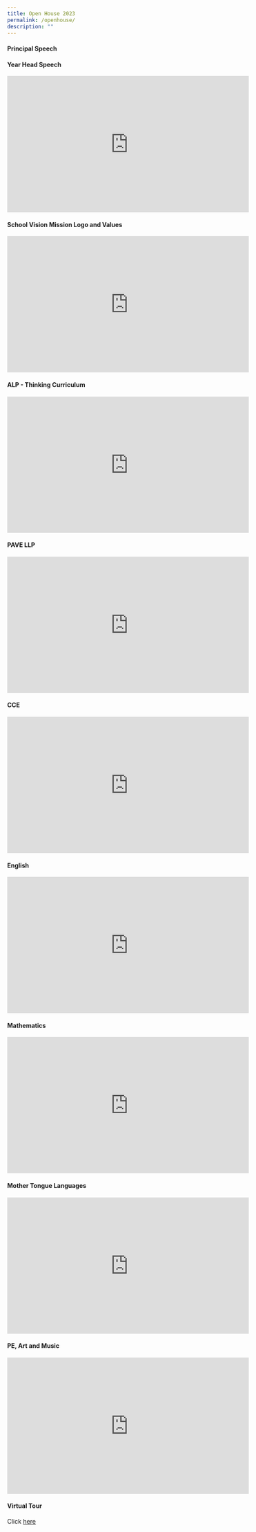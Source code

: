 ```yaml
---
title: Open House 2023
permalink: /openhouse/
description: ""
---
```

#### Principal Speech

#### Year Head Speech
<iframe allowfullscreen="" allow="accelerometer; autoplay; clipboard-write; encrypted-media; gyroscope; picture-in-picture; web-share" frameborder="0" title="YouTube video player" src="https://www.youtube.com/embed/ejtfLPHtNho" height="315" width="560"></iframe>

#### School Vision Mission Logo and Values
<iframe allowfullscreen="" allow="accelerometer; autoplay; clipboard-write; encrypted-media; gyroscope; picture-in-picture; web-share" frameborder="0" title="YouTube video player" src="https://www.youtube.com/embed/AtKX5JWlefw" height="315" width="560"></iframe>

#### ALP - Thinking Curriculum
<iframe allowfullscreen="" allow="accelerometer; autoplay; clipboard-write; encrypted-media; gyroscope; picture-in-picture; web-share" frameborder="0" title="YouTube video player" src="https://www.youtube.com/embed/IBB6eIFnyPY" height="315" width="560"></iframe>

#### PAVE LLP 
<iframe allowfullscreen="" allow="accelerometer; autoplay; clipboard-write; encrypted-media; gyroscope; picture-in-picture; web-share" frameborder="0" title="YouTube video player" src="https://www.youtube.com/embed/2RWRiTZ7C8g" height="315" width="560"></iframe>

#### CCE
<iframe allowfullscreen="" allow="accelerometer; autoplay; clipboard-write; encrypted-media; gyroscope; picture-in-picture; web-share" frameborder="0" title="YouTube video player" src="https://www.youtube.com/embed/BlNjt66LlfA" height="315" width="560"></iframe>

#### English
<iframe allowfullscreen="" allow="accelerometer; autoplay; clipboard-write; encrypted-media; gyroscope; picture-in-picture; web-share" frameborder="0" title="YouTube video player" src="https://www.youtube.com/embed/mMGs8xbK2DE" height="315" width="560"></iframe>

#### Mathematics 
<iframe allowfullscreen="" allow="accelerometer; autoplay; clipboard-write; encrypted-media; gyroscope; picture-in-picture; web-share" frameborder="0" title="YouTube video player" src="https://www.youtube.com/embed/ckcAQpFQ9qI" height="315" width="560"></iframe>

#### Mother Tongue Languages
<iframe allowfullscreen="" allow="accelerometer; autoplay; clipboard-write; encrypted-media; gyroscope; picture-in-picture; web-share" frameborder="0" title="YouTube video player" src="https://www.youtube.com/embed/DIFaMpGrqOk" height="315" width="560"></iframe>

#### PE, Art and Music
<iframe allowfullscreen="" allow="accelerometer; autoplay; clipboard-write; encrypted-media; gyroscope; picture-in-picture; web-share" frameborder="0" title="YouTube video player" src="https://www.youtube.com/embed/k_vyDtHM9DU" height="315" width="560"></iframe>

#### Virtual Tour
Click [here](https://www.klapty.com/tour/9Zm0sdyhfv)